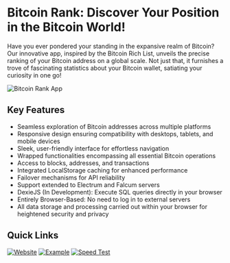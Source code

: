 # Bitcoin Rank: Discover Your Position in the Bitcoin World!

Have you ever pondered your standing in the expansive realm of Bitcoin? Our innovative app, inspired by the Bitcoin Rich List, unveils the precise ranking of your Bitcoin address on a global scale. Not just that, it furnishes a trove of fascinating statistics about your Bitcoin wallet, satiating your curiosity in one go!

![Bitcoin Rank App](https://github.com/besoeasy/bitcoinrank/assets/8281782/7ab9c3ed-16e3-44a5-b968-53db1b4d9e93)

## Key Features

- Seamless exploration of Bitcoin addresses across multiple platforms
- Responsive design ensuring compatibility with desktops, tablets, and mobile devices
- Sleek, user-friendly interface for effortless navigation
- Wrapped functionalities encompassing all essential Bitcoin operations
- Access to blocks, addresses, and transactions
- Integrated LocalStorage caching for enhanced performance
- Failover mechanisms for API reliability
- Support extended to Electrum and Falcum servers
- DexieJS (In Development): Execute SQL queries directly in your browser
- Entirely Browser-Based: No need to log in to external servers
- All data storage and processing carried out within your browser for heightened security and privacy


## Quick Links

[![Website](https://img.shields.io/badge/Website-Visit-blue)](https://bitcoinrank.besoeasy.com/)
[![Example](https://img.shields.io/badge/Example-View-blue)](https://bitcoinrank.besoeasy.com/#/go/18cBEMRxXHqzWWCxZNtU91F5sbUNKhL5PX)
[![Speed Test](https://img.shields.io/badge/Speed%20Test-Check-blue)](https://developers.google.com/speed/pagespeed/insights/?url=https%3A%2F%2Fbitcoinrank.besoeasy.com%2F)

